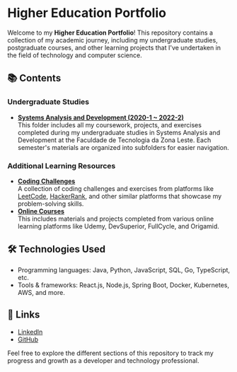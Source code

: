 # Higher Education Portfolio

Welcome to my **Higher Education Portfolio**! This repository contains a collection of my academic journey, including my undergraduate studies, postgraduate courses, and other learning projects that I've undertaken in the field of technology and computer science.

## 📚 Contents

### **Undergraduate Studies**
   - [**Systems Analysis and Development (2020-1 ~ 2022-2)**](undergrad-systems-analysis-and-development\README.md)  
     This folder includes all my coursework, projects, and exercises completed during my undergraduate studies in Systems Analysis and Development at the Faculdade de Tecnologia da Zona Leste. Each semester's materials are organized into subfolders for easier navigation.

### **Additional Learning Resources**
   - [**Coding Challenges**](https://github.com/anabalves/coding-challenges)  
     A collection of coding challenges and exercises from platforms like [LeetCode](https://leetcode.com), [HackerRank](https://www.hackerrank.com), and other similar platforms that showcase my problem-solving skills.
   - [**Online Courses**](https://github.com/anabalves/learning)  
     This includes materials and projects completed from various online learning platforms like Udemy, DevSuperior, FullCycle, and Origamid.

## 🛠️ Technologies Used
- Programming languages: Java, Python, JavaScript, SQL, Go, TypeScript, etc.
- Tools & frameworks: React.js, Node.js, Spring Boot, Docker, Kubernetes, AWS, and more.

## 🔗 Links
- [LinkedIn](https://www.linkedin.com/in/anabalvess/)
- [GitHub](https://github.com/anabalves)

Feel free to explore the different sections of this repository to track my progress and growth as a developer and technology professional.
